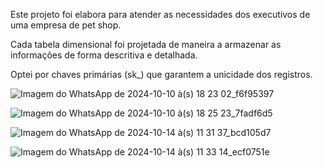 Este projeto foi elabora para atender as necessidades dos executivos de uma empresa de pet shop.

Cada tabela dimensional foi
projetada de maneira a armazenar as informações de forma descritiva e
detalhada. 

Optei por chaves primárias (sk\_) que garantem a
unicidade dos registros.

![Imagem do WhatsApp de 2024-10-10 à(s) 18 23 02_f6f95397](https://github.com/user-attachments/assets/783d883b-2363-4241-9499-15414f9085d0)

![Imagem do WhatsApp de 2024-10-10 à(s) 18 25 23_7fadf6d5](https://github.com/user-attachments/assets/306468ce-dcc7-4e4f-a512-020b4b8c39d6)

![Imagem do WhatsApp de 2024-10-14 à(s) 11 31 37_bcd105d7](https://github.com/user-attachments/assets/a4063946-40e1-4c05-94ab-ef02b3e2cd7a)

![Imagem do WhatsApp de 2024-10-14 à(s) 11 33 14_ecf0751e](https://github.com/user-attachments/assets/7825c38b-ea64-4a06-99d5-de7c56600106)





